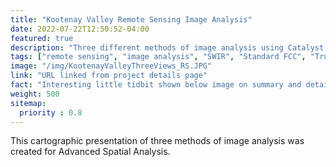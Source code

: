 ```yaml
---
title: "Kootenay Valley Remote Sensing Image Analysis"
date: 2022-07-22T12:50:52-04:00
featured: true
description: "Three different methods of image analysis using Catalyst (PCI Geomatica): Pansharpened True Colour Composite, SWIR, Standard False Colour Composite."
tags: ["remote sensing", "image analysis", "SWIR", "Standard FCC", "True Colour Composite"]
image: "/img/KootenayValleyThreeViews_RS.JPG"
link: "URL linked from project details page"
fact: "Interesting little tidbit shown below image on summary and detail page"
weight: 500
sitemap:
  priority : 0.8
---
```

This cartographic presentation of three methods of image analysis was created for Advanced Spatial Analysis. 